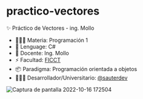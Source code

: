 # practico-vectores
✨ Práctico de Vectores - ing. Mollo

- 🧑🏻‍💻 Materia: Programación 1
- 🚀 Lenguage: C#
- 💅 Docente: Ing. Mollo
- ⚡️ Facultad: [FICCT](https://www.facebook.com/FICCTUAGRMOFICIAL)
- 📦 Paradigma: Programación orientada a objetos
- 🧑🏻‍💻 Desarrollador/Universitario: [@sauterdev](https://github.com/LuiSauter)

![Captura de pantalla 2022-10-16 172504](https://user-images.githubusercontent.com/88288135/196059219-bca50ac4-cec5-4776-b7f0-49a14b238036.png)
